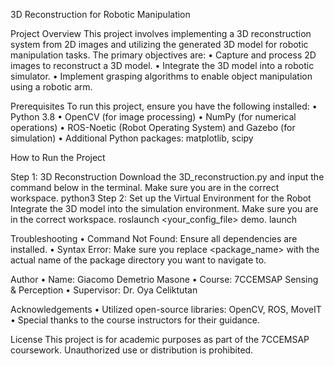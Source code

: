 3D Reconstruction for Robotic Manipulation

Project Overview
  This project involves implementing a 3D reconstruction system from 2D images and utilizing the generated 3D model for robotic manipulation tasks. The primary objectives are:
  •	Capture and process 2D images to reconstruct a 3D model.
  •	Integrate the 3D model into a robotic simulator.
  •	Implement grasping algorithms to enable object manipulation using a robotic arm.
  
Prerequisites
To run this project, ensure you have the following installed:
  •	Python 3.8
  •	OpenCV (for image processing)
  •	NumPy (for numerical operations)
  •	ROS-Noetic (Robot Operating System) and Gazebo (for simulation)
  •	Additional Python packages: matplotlib, scipy
  
How to Run the Project

Step 1: 3D Reconstruction
Download the 3D_reconstruction.py and input the command below in the terminal. Make sure you are in the correct workspace.
python3 <enter path to file>
Step 2: Set up the Virtual Environment for the Robot
Integrate the 3D model into the simulation environment. Make sure you are in the correct workspace.
roslaunch <your_config_file> demo. launch

Troubleshooting
  •	Command Not Found: Ensure all dependencies are installed. 
  •	Syntax Error: Make sure you replace <package_name> with the actual name of the package directory you want to navigate to.
  
Author
  •	Name: Giacomo Demetrio Masone
  •	Course: 7CCEMSAP Sensing & Perception
  •	Supervisor: Dr. Oya Celiktutan
  
Acknowledgements
  •	Utilized open-source libraries: OpenCV, ROS, MoveIT
  •	Special thanks to the course instructors for their guidance.
  
License
This project is for academic purposes as part of the 7CCEMSAP coursework. Unauthorized use or distribution is prohibited.

